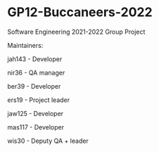 # GP12-Buccaneers-2022

Software Engineering 2021-2022 Group Project

Maintainers:

jah143 - Developer

nir36 - QA manager

ber39 - Developer

ers19 - Project leader

jaw125 - Developer

mas117 - Developer

wis30 - Deputy QA + leader
